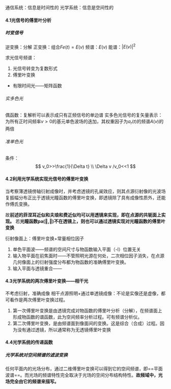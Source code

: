 通信系统：信息是时间性的
光学系统：信息是空间性的
#### 4.1光信号的傅里叶分析
##### 时变信号
逆变换：分解
正变换：组合$F{e(t)}=E(v)$
频谱：$E(v)$
能谱：$|E(v)|^2$

求光信号频谱：
1. 光信号转变为复数形式
2. 傅里叶变换

- 有限时间光——矩阵函数

###### 实多色光
偶函数：复解析可以表示成只有正频信号的单边谱
实多色光信号的复矢量表示：  
为所有正时间频率$v>0$的基元单色波场的迭加，其权重因子为$a_r(t)$的频谱$A(v)$的两倍

###### 准单色光
条件：
$$
v_0>>\frac{1}{\Delta t} \\
\Delta v /v_0<<1
$$

#### 4.2利用光学系统实现光信号的傅里叶变换

当考察薄透镜傍轴衍射成像时，并考虑透镜的孔阑效应，则其点源衍射像的光波场复振幅分布正比于透镜光瞳函数的傅里叶变换，即透镜除了具有成像性质外，还能作傅氏变换。


故**前述的菲涅耳近似和夫琅和费近似均可以用透镜来实现，即在点源的共轭面上实现。** 若**光瞳函数pa(,)不在透镜上，则也可以通过透镜实现对光瞳函数的傅里叶变换**

衍射像面上：傅里叶变换+常量相位因子

1. 单色平面波——频谱的空间尺寸与物函数输入平面（-l）位置无关
2. 输入物平面在前焦面时——不管照明光源在何处，二次相位因子消失，在点源几何像面上的衍射强度分布都为物函数的准确傅里叶变换。
3. 输入平面与透镜重合——


#### 4.3光学系统的两次傅里叶变换——相干光
不考虑衍射，准确成像
相干点源照明+通过单透镜成像：不论是实像还是虚像，都可看作是两次傅里叶变换过程。

1. 第一次傅里叶变换是由透镜完成对物函数的傅里叶分析（分解），在频谱面上形成物函数的谱函数，此为空间频率分析过程。可有频谱分析仪。
2. 第二次傅里叶变换，是由频谱面到像面间的变换。这是综合（合成）过程。因为没有通过透镜，所以通常称为无透镜傅里叶变换

#### 4.4光学系统的传递函数
##### 光学系统对空间频谱的滤波变换

任何平面内的光场分布，通过二维傅里叶变换可以得到它的空间频谱，即==平面波谱==。而光场的频谱特性完全取决于光场的空间分布结构特性。**故频域中，光场完全由它的频谱来描写。**